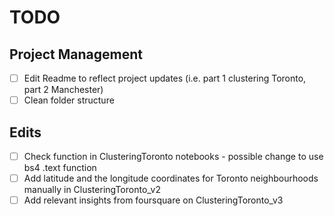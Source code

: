 # TODO

## Project Management
- [ ] Edit Readme to reflect project updates (i.e. part 1 clustering Toronto, part 2 Manchester)
- [ ] Clean folder structure

## Edits
- [ ] Check function in ClusteringToronto notebooks - possible change to use bs4 .text function 
- [ ] Add latitude and the longitude coordinates for Toronto neighbourhoods manually in ClusteringToronto_v2
- [ ] Add relevant insights from foursquare on ClusteringToronto_v3
